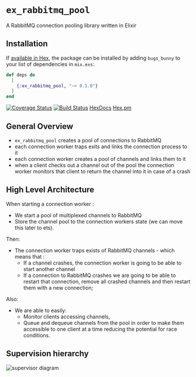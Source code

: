 # `ex_rabbitmq_pool`

A RabbitMQ connection pooling library written in Elixir

## Installation

If [available in Hex](https://hex.pm/docs/publish), the package can be installed
by adding `bugs_bunny` to your list of dependencies in `mix.exs`:

```elixir
def deps do
  [
    {:ex_rabbitmq_pool, "~> 0.1.0"}
  ]
end
```

[![Coverage Status](https://coveralls.io/repos/github/esl/ex_rabbitmq_pool/badge.svg?branch=master)](https://coveralls.io/github/esl/ex_rabbitmq_pool?branch=master)
[![Build Status](https://travis-ci.com/esl/ex_rabbitmq_pool.svg?branch=master)](https://travis-ci.com/esl/ex_rabbitmq_pool)
[HexDocs](https://hexdocs.pm/ex_rabbitmq_pool)
[Hex.pm](https://hex.pm/packages/ex_rabbitmq_pool)

## General Overview

- `ex_rabbitmq_pool` creates a pool of connections to RabbitMQ
- each connection worker traps exits and links the connection process to it
- each connection worker creates a pool of channels and links them to it
- when a client checks out a channel out of the pool the connection worker monitors that client to return the channel into it in case of a crash


## High Level Architecture


When starting a connection worker :

* We start a pool of multiplexed channels to RabbitMQ 
* Store the channel pool to the connection workers state (we can move this later to ets). 

Then:

* The connection worker traps exists of RabbitMQ channels - which means that :
    * If a channel crashes, the connection worker is going to be able to start another channel 
    * If a connection to RabbitMQ crashes we are going to be able to restart that connection, remove all crashed channels and then restart them with a new connection; 


Also: 

* We are able to easily:
    * Monitor clients accessing channels, 
    * Queue and dequeue channels from the pool in order to make them accessible to one client at a time reducing the potential for race conditions.

## Supervision hierarchy

![supervisor diagram](https://user-images.githubusercontent.com/1157892/52127565-681b8400-2600-11e9-8c37-34287e4c9b2c.png)
